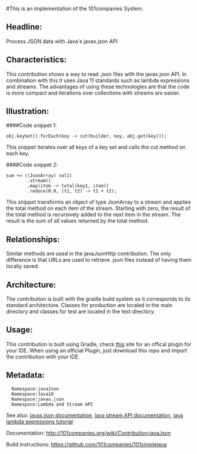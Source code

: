 #This is an implementation of the 101companies System.

## Headline: 
Process JSON data with Java's javax.json API

## Characteristics: 
This contribution shows a way to read .json files with the javax.json API.
In combination with this it uses Java 11 standards such as lambda expressions and streams.
The advantages of using these technologies are that the code is more compact 
and iterations over collections with streams are easier.

## Illustration: 
####Code snippet 1:
```
obj.keySet().forEach(key -> cut(builder, key, obj.get(key)));
```
This snippet iterates over all keys of a key set and calls the cut method on each key. 

####Code snippet 2:
```
sum += ((JsonArray) val1)
        .stream()
        .map(item -> total(key1, item))
        .reduce(0.0, (t1, t2) -> t1 + t2);
```
This snippet transforms an object of type JsonArray to a stream and 
applies the total method on each item of the stream. Starting with zero, 
the result of the total method is recursively added to the next item in the stream. 
The result is the sum of all values returned by the total method. 


## Relationships: 
Similar methods are used in the javaJsonHttp contribution.
The only difference is that URLs are used to retrieve .json files instead of 
having them locally saved. 

## Architecture: 
The contribution is built with the gradle build system so it corresponds to its standard architecture.
Classes for production are localed in the main directory and classes for test are localed in the test directory.

## Usage: 
This contribution is built using Gradle, check [this](https://docs.gradle.org/current/userguide/embedding.html) site for an offical plugin for your IDE. 
When using an official Plugin, just download this repo and import the contribution with your IDE.

## Metadata: 
      Namespace:javaJson
      Namespace:Java10
      Namespace:javax.json
      Namespace:Lambda and Stream API

See also: [javax.json documentation](https://docs.oracle.com/javaee/7/api/javax/json/package-summary.html), [java stream API documentation](https://docs.oracle.com/javase/8/docs/api/java/util/stream/package-summary.html), [java lambda expressions tutorial](https://docs.oracle.com/javase/tutorial/java/javaOO/lambdaexpressions.html)

Documentation: http://101companies.org/wiki/Contribution:javaJson

Build instructions: https://github.com/101companies/101simplejava
